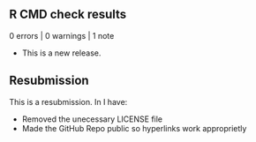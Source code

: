 ## R CMD check results

0 errors | 0 warnings | 1 note

* This is a new release.

## Resubmission
This is a resubmission. In I have:

* Removed the unecessary LICENSE file
* Made the GitHub Repo public so hyperlinks work approprietly
